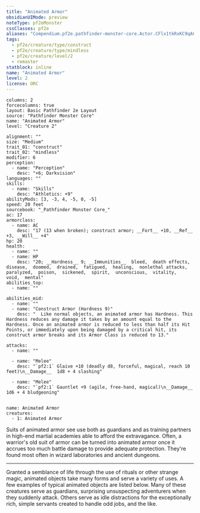 ```yaml
---
title: "Animated Armor"
obsidianUIMode: preview
noteType: pf2eMonster
cssClasses: pf2e
aliases: "Compendium.pf2e.pathfinder-monster-core.Actor.CFlx1tkRxKC9qAC7" 
tags:
  - pf2e/creature/type/construct
  - pf2e/creature/type/mindless
  - pf2e/creature/level/2
  - remaster
statblock: inline
name: "Animated Armor"
level: 2
license: ORC
---
```


```statblock
columns: 2
forcecolumns: true
layout: Basic Pathfinder 2e Layout
source: "Pathfinder Monster Core"
name: "Animated Armor"
level: "Creature 2"

alignment: ""
size: "Medium"
trait_01: "construct"
trait_02: "mindless"
modifier: 6
perception:
  - name: "Perception"
    desc: "+6; Darkvision"
languages: ""
skills:
  - name: "Skills"
    desc: "Athletics: +9"
abilityMods: [3, -3, 4, -5, 0, -5]
speed: 20 feet
sourcebook: "_Pathfinder Monster Core_"
ac: 17
armorclass:
  - name: AC
    desc: "17 (13 when broken); construct armor; __Fort__ +10, __Ref__ +3, __Will__ +4"
hp: 20
health:
  - name: ""
  - name: HP
    desc: "20; __Hardness__ 9; __Immunities__  bleed,  death effects,  disease,  doomed,  drained,  fatigued,  healing,  nonlethal attacks,  paralyzed,  poison,  sickened,  spirit,  unconscious,  vitality,  void,  mental"
abilities_top:
  - name: ""

abilities_mid:
  - name: ""
  - name: "Construct Armor (Hardness 9)"
    desc: "  Like normal objects, an animated armor has Hardness. This Hardness reduces any damage it takes by an amount equal to the Hardness. Once an animated armor is reduced to less than half its Hit Points, or immediately upon being damaged by a critical hit, its construct armor breaks and its Armor Class is reduced to 13."

attacks:
  - name: ""

  - name: "Melee"
    desc: "`pf2:1` Glaive +10 (deadly d8, forceful, magical, reach 10 feet)\n__Damage__  1d8 + 4 slashing"

  - name: "Melee"
    desc: "`pf2:1` Gauntlet +9 (agile, free-hand, magical)\n__Damage__  1d6 + 4 bludgeoning"
 
```

```encounter-table
name: Animated Armor
creatures:
  - 1: Animated Armor
```



Suits of animated armor see use both as guardians and as training partners in high-end martial academies able to afford the extravagance. Often, a warrior's old suit of armor can be turned into animated armor once it accrues too much battle damage to provide adequate protection. They're found most often in wizard laboratories and ancient dungeons.

* * *

Granted a semblance of life through the use of rituals or other strange magic, animated objects take many forms and serve a variety of uses. A few examples of typical animated objects are listed below. Many of these creatures serve as guardians, surprising unsuspecting adventurers when they suddenly attack. Others serve as idle distractions for the exceptionally rich, simple servants created to handle odd jobs, and the like.
